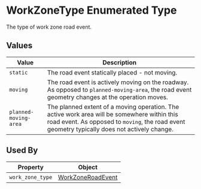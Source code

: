 # WorkZoneType Enumerated Type
The type of work zone road event.

## Values
Value | Description
--- | ---
`static` | The road event statically placed - not moving.
`moving` | The road event is actively moving on the roadway. As opposed to `planned-moving-area`, the road event geometry changes at the operation moves.
`planned-moving-area` | The planned extent of a moving operation.  The active work area will be somewhere within this road event.  As opposed to `moving`, the road event geometry typically does not actively change.

## Used By
Property | Object
--- | ---
`work_zone_type` | [WorkZoneRoadEvent](/spec-content/objects/WorkZoneRoadEvent.md)

